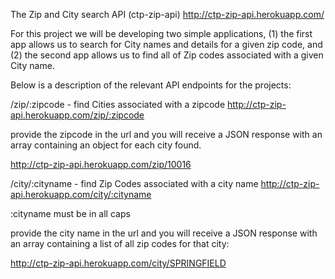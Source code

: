 The Zip and City search API (ctp-zip-api)
http://ctp-zip-api.herokuapp.com/

For this project we will be developing two simple applications, (1) the first app allows us to search for City names and details for a given zip code, and (2) the second app allows us to find all of Zip codes associated with a given City name.

Below is a description of the relevant API endpoints for the projects:

/zip/:zipcode - find Cities associated with a zipcode
http://ctp-zip-api.herokuapp.com/zip/:zipcode

provide the zipcode in the url and you will receive a JSON response with an array containing an object for each city found.

http://ctp-zip-api.herokuapp.com/zip/10016

/city/:cityname - find Zip Codes associated with a city name
http://ctp-zip-api.herokuapp.com/city/:cityname

:cityname must be in all caps

provide the city name in the url and you will receive a JSON response with an array containing a list of all zip codes for that city:

http://ctp-zip-api.herokuapp.com/city/SPRINGFIELD

